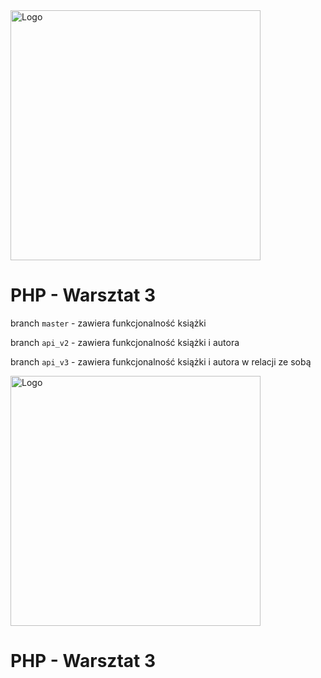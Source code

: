<img alt="Logo" src="http://coderslab.pl/svg/logo-coderslab.svg" width="400">

# PHP - Warsztat 3

branch `master` - zawiera funkcjonalność książki

branch `api_v2` - zawiera funkcjonalność książki i autora

branch `api_v3` - zawiera funkcjonalność książki i autora w relacji ze sobą

<img alt="Logo" src="http://coderslab.pl/wp-content/themes/coderslab/svg/logo-coderslab.svg" width="400">

# PHP - Warsztat 3
